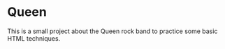 # Queen

This is a small project about the Queen rock band to practice some basic HTML techniques.

